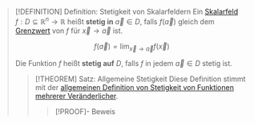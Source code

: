 >[!DEFINITION] Definition: Stetigkeit von Skalarfeldern
>Ein [Skalarfeld](Skalarfeld.md) $f: D\subseteq \mathbb{R}^n\to\mathbb{R}$ heißt **stetig in** $\vec{a}\in D$, falls $f(\vec{a})$ gleich dem [Grenzwert](Konvergenz%20von%20Skalarfeldern.md) von $f$ für $\vec{x}\to\vec{a}$ ist.
>
>$$f(\vec{a}) = \lim_{\vec{x}\to\vec{a}} f(\vec{x})$$
>
>Die Funktion $f$ heißt **stetig auf** $D$, falls $f$ in jedem $\vec{a}\in D$ stetig ist.
>
>>[!THEOREM] Satz: Allgemeine Stetigkeit
>>Diese Definition stimmt mit der [allgemeinen Definition von Stetigkeit von Funktionen mehrerer Veränderlicher](../Stetigkeit%20von%20Funktionen%20mehrerer%20Veränderlicher.md).
>>>[!PROOF]- Beweis